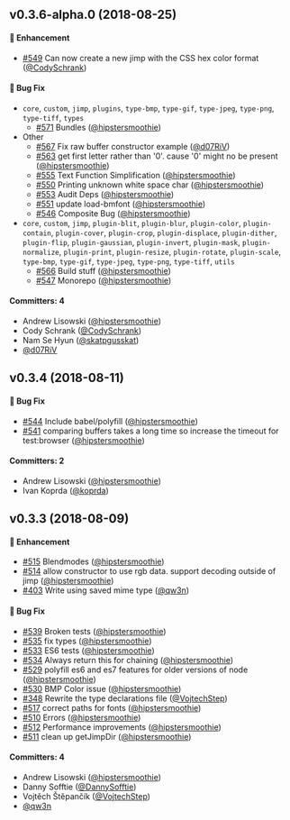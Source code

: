 
## v0.3.6-alpha.0 (2018-08-25)

#### :rocket: Enhancement
* [#549](https://github.com/oliver-moran/jimp/pull/549) Can now create a new jimp with the CSS hex color format ([@CodySchrank](https://github.com/CodySchrank))

#### :bug: Bug Fix
* `core`, `custom`, `jimp`, `plugins`, `type-bmp`, `type-gif`, `type-jpeg`, `type-png`, `type-tiff`, `types`
  * [#571](https://github.com/oliver-moran/jimp/pull/571) Bundles ([@hipstersmoothie](https://github.com/hipstersmoothie))
* Other
  * [#567](https://github.com/oliver-moran/jimp/pull/567) Fix raw buffer constructor example ([@d07RiV](https://github.com/d07RiV))
  * [#563](https://github.com/oliver-moran/jimp/pull/563) get first letter rather than '0'. cause '0' might no be present ([@hipstersmoothie](https://github.com/hipstersmoothie))
  * [#555](https://github.com/oliver-moran/jimp/pull/555) Text Function Simplification ([@hipstersmoothie](https://github.com/hipstersmoothie))
  * [#550](https://github.com/oliver-moran/jimp/pull/550) Printing unknown white space char ([@hipstersmoothie](https://github.com/hipstersmoothie))
  * [#553](https://github.com/oliver-moran/jimp/pull/553)  Audit Deps ([@hipstersmoothie](https://github.com/hipstersmoothie))
  * [#551](https://github.com/oliver-moran/jimp/pull/551) update load-bmfont ([@hipstersmoothie](https://github.com/hipstersmoothie))
  * [#546](https://github.com/oliver-moran/jimp/pull/546) Composite Bug ([@hipstersmoothie](https://github.com/hipstersmoothie))
* `core`, `custom`, `jimp`, `plugin-blit`, `plugin-blur`, `plugin-color`, `plugin-contain`, `plugin-cover`, `plugin-crop`, `plugin-displace`, `plugin-dither`, `plugin-flip`, `plugin-gaussian`, `plugin-invert`, `plugin-mask`, `plugin-normalize`, `plugin-print`, `plugin-resize`, `plugin-rotate`, `plugin-scale`, `type-bmp`, `type-gif`, `type-jpeg`, `type-png`, `type-tiff`, `utils`
  * [#566](https://github.com/oliver-moran/jimp/pull/566) Build stuff ([@hipstersmoothie](https://github.com/hipstersmoothie))
  * [#547](https://github.com/oliver-moran/jimp/pull/547) Monorepo ([@hipstersmoothie](https://github.com/hipstersmoothie))

#### Committers: 4
- Andrew Lisowski ([@hipstersmoothie](https://github.com/hipstersmoothie))
- Cody Schrank ([@CodySchrank](https://github.com/CodySchrank))
- Nam Se Hyun ([@skatpgusskat](https://github.com/skatpgusskat))
- [@d07RiV](https://github.com/d07RiV)


## v0.3.4 (2018-08-11)

#### :bug: Bug Fix
* [#544](https://github.com/oliver-moran/jimp/pull/544) Include babel/polyfill ([@hipstersmoothie](https://github.com/hipstersmoothie))
* [#541](https://github.com/oliver-moran/jimp/pull/541) comparing buffers takes a long time so increase the timeout for test:browser ([@hipstersmoothie](https://github.com/hipstersmoothie))

#### Committers: 2
- Andrew Lisowski ([@hipstersmoothie](https://github.com/hipstersmoothie))
- Ivan Koprda ([@koprda](https://github.com/koprda))


## v0.3.3 (2018-08-09)

#### :rocket: Enhancement
* [#515](https://github.com/oliver-moran/jimp/pull/515) Blendmodes ([@hipstersmoothie](https://github.com/hipstersmoothie))
* [#514](https://github.com/oliver-moran/jimp/pull/514) allow constructor to use rgb data. support decoding outside of jimp ([@hipstersmoothie](https://github.com/hipstersmoothie))
* [#403](https://github.com/oliver-moran/jimp/pull/403) Write using saved mime type ([@qw3n](https://github.com/qw3n))

#### :bug: Bug Fix
* [#539](https://github.com/oliver-moran/jimp/pull/539) Broken tests ([@hipstersmoothie](https://github.com/hipstersmoothie))
* [#535](https://github.com/oliver-moran/jimp/pull/535) fix types ([@hipstersmoothie](https://github.com/hipstersmoothie))
* [#533](https://github.com/oliver-moran/jimp/pull/533) ES6 tests ([@hipstersmoothie](https://github.com/hipstersmoothie))
* [#534](https://github.com/oliver-moran/jimp/pull/534) Always return this for chaining ([@hipstersmoothie](https://github.com/hipstersmoothie))
* [#529](https://github.com/oliver-moran/jimp/pull/529) polyfill es6 and es7 features for older versions of node ([@hipstersmoothie](https://github.com/hipstersmoothie))
* [#530](https://github.com/oliver-moran/jimp/pull/530) BMP Color issue ([@hipstersmoothie](https://github.com/hipstersmoothie))
* [#348](https://github.com/oliver-moran/jimp/pull/348) Rewrite the type declarations file ([@VojtechStep](https://github.com/VojtechStep))
* [#517](https://github.com/oliver-moran/jimp/pull/517) correct paths for fonts ([@hipstersmoothie](https://github.com/hipstersmoothie))
* [#510](https://github.com/oliver-moran/jimp/pull/510) Errors ([@hipstersmoothie](https://github.com/hipstersmoothie))
* [#512](https://github.com/oliver-moran/jimp/pull/512) Performance improvements ([@hipstersmoothie](https://github.com/hipstersmoothie))
* [#511](https://github.com/oliver-moran/jimp/pull/511) clean up getJimpDir ([@hipstersmoothie](https://github.com/hipstersmoothie))

#### Committers: 4
- Andrew Lisowski ([@hipstersmoothie](https://github.com/hipstersmoothie))
- Danny Sofftie ([@DannySofftie](https://github.com/DannySofftie))
- Vojtěch Štěpančík ([@VojtechStep](https://github.com/VojtechStep))
- [@qw3n](https://github.com/qw3n)
